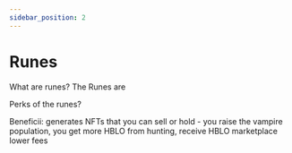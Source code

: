 ```yaml
---
sidebar_position: 2
---
```


# Runes

What are runes?
The Runes are 

Perks of the runes?


Beneficii: generates NFTs that you can sell or hold - you raise the vampire population, you get more HBLO from hunting, receive HBLO
marketplace lower fees


